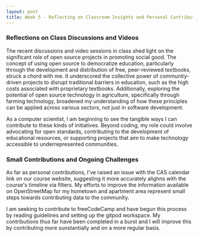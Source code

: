 ```yaml
---
layout: post
title: Week 5 - Reflecting on Classroom Insights and Personal Contributions
---
```


### Reflections on Class Discussions and Videos

The recent discussions and video sessions in class shed light on the significant role of open source projects in promoting social good. The concept of using open source to democratize education, particularly through the development and distribution of free, peer-reviewed textbooks, struck a chord with me. It underscored the collective power of community-driven projects to disrupt traditional barriers in education, such as the high costs associated with proprietary textbooks. Additionally, exploring the potential of open source technology in agriculture, specifically through farming technology, broadened my understanding of how these principles can be applied across various sectors, not just in software development.

As a computer scientist, I am beginning to see the tangible ways I can contribute to these kinds of initiatives. Beyond coding, my role could involve advocating for open standards, contributing to the development of educational resources, or supporting projects that aim to make technology accessible to underrepresented communities.

### Small Contributions and Ongoing Challenges

As far as personal contributions, I've raised an issue with the CAS calendar link on our course website, suggesting it more accurately alighns with the course's timeline via filters. My efforts to improve the information available on OpenStreetMap for my hometown and apartment area represent small steps towards contributing data to the community.

I am seeking to contribute to freeCodeCamp and have begun this process by reading guidelines and setting up the gitpod workspace. My contributions thus far have been completed in a burst and I will improve this by contributing more sunstantially and on a more regular basis. 